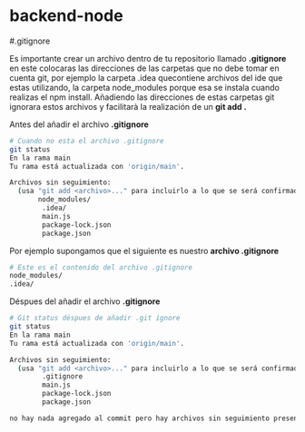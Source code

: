 # backend-node

#.gitignore

Es importante crear un archivo dentro de tu repositorio llamado __.gitignore__
en este colocaras las direcciones de las carpetas que no debe tomar en cuenta git,
por ejemplo la carpeta .idea quecontiene archivos del ide que estas utilizando, la carpeta node_modules porque
esa se instala cuando realizas el npm install. Añadiendo las direcciones de estas carpetas
git ignorara estos archivos y facilitarà la realización de un __git add .__

Antes del añadir el archivo __.gitignore__
```bash
# Cuando no esta el archivo .gitignore
git status
En la rama main
Tu rama está actualizada con 'origin/main'.

Archivos sin seguimiento:
  (usa "git add <archivo>..." para incluirlo a lo que se será confirmado)
       node_modules/
        .idea/
        main.js
        package-lock.json
        package.json
``` 

Por ejemplo supongamos que el siguiente es nuestro __archivo .gitignore__
```bash
# Este es el contenido del archivo .gitignore
node_modules/
.idea/
``` 
Déspues del añadir el archivo __.gitignore__
```bash
# Git status déspues de añadir .git ignore
git status
En la rama main
Tu rama está actualizada con 'origin/main'.

Archivos sin seguimiento:
  (usa "git add <archivo>..." para incluirlo a lo que se será confirmado)
        .gitignore
        main.js
        package-lock.json
        package.json

no hay nada agregado al commit pero hay archivos sin seguimiento presentes (usa "git add" para hacerles seguimiento)

``` 
